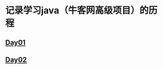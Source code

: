 # 记录学习java（牛客网高级项目）的历程

## [Day01](https://github.com/CodeTxp/WenDa/blob/master/note/Day01.md)

## [Day02](https://github.com/CodeTxp/WenDa/blob/master/note/Day02.md)
